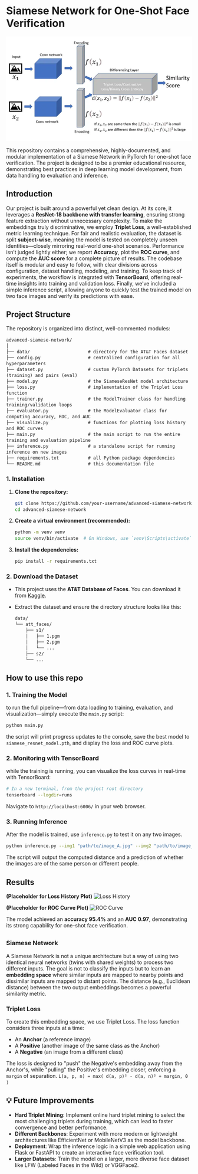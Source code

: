 # Siamese Network for One-Shot Face Verification

![Architecure](/data/aa.webp) 

This repository contains a comprehensive, highly-documented, and modular implementation of a Siamese Network in PyTorch for one-shot face verification. The project is designed to be a premier educational resource, demonstrating best practices in deep learning model development, from data handling to evaluation and inference.

## Introduction

Our project is built around a powerful yet clean design. At its core, it leverages a **ResNet-18 backbone with transfer learning**, ensuring strong feature extraction without unnecessary complexity. To make the embeddings truly discriminative, we employ **Triplet Loss**, a well-established metric learning technique. For fair and realistic evaluation, the dataset is split **subject-wise**, meaning the model is tested on completely unseen identities—closely mirroring real-world one-shot scenarios. Performance isn’t judged lightly either; we report **Accuracy**, plot the **ROC curve**, and compute the **AUC score** for a complete picture of results. The codebase itself is modular and easy to follow, with clear divisions across configuration, dataset handling, modeling, and training. To keep track of experiments, the workflow is integrated with **TensorBoard**, offering real-time insights into training and validation loss. Finally, we’ve included a simple inference script, allowing anyone to quickly test the trained model on two face images and verify its predictions with ease.


## Project Structure

The repository is organized into distinct, well-commented modules:

```
advanced-siamese-network/
│
├── data/                      # directory for the AT&T Faces dataset
├── config.py                  # centralized configuration for all hyperparameters
├── dataset.py                 # custom PyTorch Datasets for triplets (training) and pairs (eval)
├── model.py                   # the SiameseResNet model architecture
├── loss.py                    # implementation of the Triplet Loss function
├── trainer.py                 # the ModelTrainer class for handling training/validation loops
├── evaluator.py               # the ModelEvaluator class for computing accuracy, ROC, and AUC
├── visualize.py               # functions for plotting loss history and ROC curves
├── main.py                    # the main script to run the entire training and evaluation pipeline
├── inference.py               # a standalone script for running inference on new images
├── requirements.txt           # all Python package dependencies
└── README.md                  # this documentation file
```


### 1. Installation

1.  **Clone the repository:**
    ```bash
    git clone https://github.com/your-username/advanced-siamese-network.git
    cd advanced-siamese-network
    ```

2.  **Create a virtual environment (recommended):**
    ```bash
    python -m venv venv
    source venv/bin/activate  # On Windows, use `venv\Scripts\activate`
    ```

3.  **Install the dependencies:**
    ```bash
    pip install -r requirements.txt
    ```

### 2. Download the Dataset

-   This project uses the **AT&T Database of Faces**. You can download it from [Kaggle](https://www.kaggle.com/datasets/kasikrit/att-database-of-faces).
-   Extract the dataset and ensure the directory structure looks like this:

    ```
    data/
    └── att_faces/
        ├── s1/
        │   ├── 1.pgm
        │   ├── 2.pgm
        │   └── ...
        ├── s2/
        └── ...
    ```

## How to use this repo

### 1. Training the Model

to run the full pipeline—from data loading to training, evaluation, and visualization—simply execute the `main.py` script:

```bash
python main.py
```

the script will print progress updates to the console, save the best model to `siamese_resnet_model.pth`, and display the loss and ROC curve plots.

### 2. Monitoring with TensorBoard

while the training is running, you can visualize the loss curves in real-time with TensorBoard:

```bash
# In a new terminal, from the project root directory
tensorboard --logdir=runs
```

Navigate to `http://localhost:6006/` in your web browser.

### 3. Running Inference

After the model is trained, use `inference.py` to test it on any two images.

```bash
python inference.py --img1 "path/to/image_A.jpg" --img2 "path/to/image_B.jpg"
```

The script will output the computed distance and a prediction of whether the images are of the same person or different people.

## Results


**(Placeholder for Loss History Plot)**
![Loss History](https://i.imgur.com/3i4u5rK.png)

**(Placeholder for ROC Curve Plot)**
![ROC Curve](https://i.imgur.com/kP1GgE4.png)

The model  achieved an **accuracy  95.4%** and an **AUC  0.97**, demonstrating its strong capability for one-shot face verification.

## 

### Siamese Network

A Siamese Network is not a unique architecture but a way of using two identical neural networks (twins with shared weights) to process two different inputs. The goal is not to classify the inputs but to learn an **embedding space** where similar inputs are mapped to nearby points and dissimilar inputs are mapped to distant points. The distance (e.g., Euclidean distance) between the two output embeddings becomes a powerful similarity metric.

### Triplet Loss

To create this embedding space, we use Triplet Loss. The loss function considers three inputs at a time:
-   An **Anchor** (a reference image)
-   A **Positive** (another image of the same class as the Anchor)
-   A **Negative** (an image from a different class)

The loss is designed to "push" the Negative's embedding away from the Anchor's, while "pulling" the Positive's embedding closer, enforcing a `margin` of separation.
`L(a, p, n) = max( d(a, p)² - d(a, n)² + margin, 0 )`

## 💡 Future Improvements

-   **Hard Triplet Mining**: Implement online hard triplet mining to select the most challenging triplets during training, which can lead to faster convergence and better performance.
-   **Different Backbones**: Experiment with more modern or lightweight architectures like EfficientNet or MobileNetV3 as the model backbone.
-   **Deployment**: Wrap the inference logic in a simple web application using Flask or FastAPI to create an interactive face verification tool.
-   **Larger Datasets**: Train the model on a larger, more diverse face dataset like LFW (Labeled Faces in the Wild) or VGGFace2.
